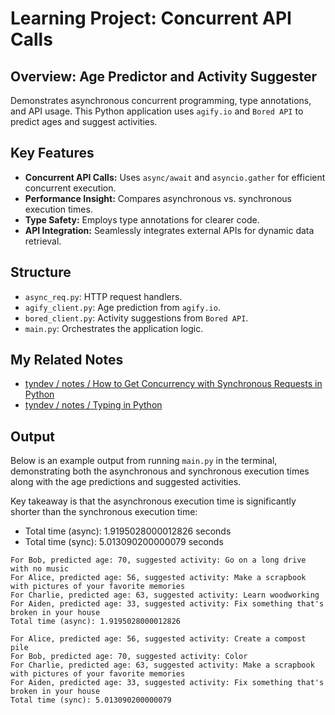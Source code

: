 # Learning Project: Concurrent API Calls

## Overview: Age Predictor and Activity Suggester
Demonstrates asynchronous concurrent programming, type annotations, and API usage. This Python application uses `agify.io` and `Bored API` to predict ages and suggest activities. 

## Key Features
- **Concurrent API Calls:** Uses `async/await` and `asyncio.gather` for efficient concurrent execution.
- **Performance Insight:** Compares asynchronous vs. synchronous execution times.
- **Type Safety:** Employs type annotations for clearer code.
- **API Integration:** Seamlessly integrates external APIs for dynamic data retrieval.

## Structure
- `async_req.py`: HTTP request handlers.
- `agify_client.py`: Age prediction from `agify.io`.
- `bored_client.py`: Activity suggestions from `Bored API`.
- `main.py`: Orchestrates the application logic.

## My Related Notes
- [tyndev / notes / How to Get Concurrency with Synchronous Requests in Python](https://github.com/tyndev/tyndev/blob/main/notes/How%20to%20Get%20Concurrency%20with%20Synchronous%20Requests%20in%20Python.md)
- [tyndev / notes / Typing in Python](https://github.com/tyndev/tyndev/blob/main/notes/Typing%20in%20Python.md)

## Output
Below is an example output from running `main.py` in the terminal, demonstrating both the asynchronous and synchronous execution times along with the age predictions and suggested activities.

Key takeaway is that the asynchronous execution time is significantly shorter than the synchronous execution time:
- Total time (async): 1.9195028000012826 seconds
- Total time (sync): 5.013090200000079 seconds

```plaintext
For Bob, predicted age: 70, suggested activity: Go on a long drive with no music
For Alice, predicted age: 56, suggested activity: Make a scrapbook with pictures of your favorite memories
For Charlie, predicted age: 63, suggested activity: Learn woodworking
For Aiden, predicted age: 33, suggested activity: Fix something that's broken in your house
Total time (async): 1.9195028000012826

For Alice, predicted age: 56, suggested activity: Create a compost pile
For Bob, predicted age: 70, suggested activity: Color
For Charlie, predicted age: 63, suggested activity: Make a scrapbook with pictures of your favorite memories
For Aiden, predicted age: 33, suggested activity: Fix something that's broken in your house
Total time (sync): 5.013090200000079
```
